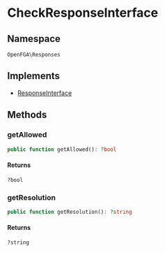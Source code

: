 # CheckResponseInterface


## Namespace
`OpenFGA\Responses`

## Implements
* [ResponseInterface](Responses/ResponseInterface.md)



## Methods
### getAllowed


```php
public function getAllowed(): ?bool
```



#### Returns
`?bool`

### getResolution


```php
public function getResolution(): ?string
```



#### Returns
`?string`

